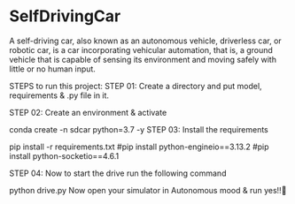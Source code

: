 # SelfDrivingCar

A self-driving car, also known as an autonomous vehicle, driverless car, or robotic car, is a car incorporating vehicular automation, that is, a ground vehicle that is capable of sensing its environment and moving safely with little or no human input.

STEPS to run this project:
STEP 01:
Create a directory and put model, requirements & .py file in  it.

STEP 02:
Create an environment & activate

conda create -n sdcar python=3.7 -y
STEP 03:
Install the requirements

pip install -r requirements.txt
#pip install python-engineio==3.13.2
#pip install python-socketio==4.6.1


STEP 04:
Now to start the drive run the following command

python drive.py
Now open your simulator in Autonomous mood & run yes!!🙂
